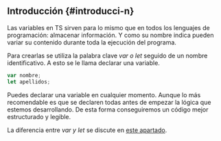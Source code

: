 ## Introducción {#introducci-n}

Las variables en TS sirven para lo mismo que en todos los lenguajes de programación: almacenar información. Y como su nombre indica pueden variar su contenido durante toda la ejecución del programa.

Para crearlas se utiliza la palabra clave _var o let_ seguido de un nombre identificativo. A esto se le llama declarar una variable.

```ts
var nombre; 
let apellidos;
```

Puedes declarar una variable en cualquier momento. Aunque lo más recomendable es que se declaren todas antes de empezar la lógica que estemos desarrollando. De esta forma conseguiremos un código mejor estructurado y legible.

La diferencia entre _var y let_ se discute en [este apartado](ambito_de_una_variable.md).